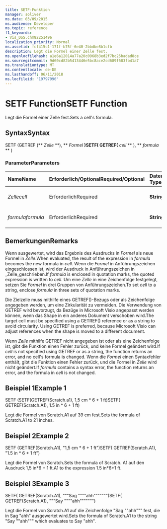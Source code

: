 ```yaml
---
title: SETF-Funktion
manager: soliver
ms.date: 03/09/2015
ms.audience: Developer
ms.topic: reference
f1_keywords:
- Vis_DSS.chm82251496
localization_priority: Normal
ms.assetid: fcf415c1-171f-b75f-6e40-2bbdbe8b1cfb
description: Legt die Formel einer Zelle fest.
ms.openlocfilehash: a1e6a12014a77a20c0968b3ed2f7bc25badad8ce
ms.sourcegitcommit: 9d60cd82b5413446e5bc8ace2cd689f683fb41a7
ms.translationtype: MT
ms.contentlocale: de-DE
ms.lasthandoff: 06/11/2018
ms.locfileid: "19797996"
---
```

# <a name="setf-function"></a><span data-ttu-id="564ac-103">SETF Function</span><span class="sxs-lookup"><span data-stu-id="564ac-103">SETF Function</span></span>

<span data-ttu-id="564ac-104">Legt die Formel einer Zelle fest.</span><span class="sxs-lookup"><span data-stu-id="564ac-104">Sets a cell's formula.</span></span> 
  
## <a name="syntax"></a><span data-ttu-id="564ac-105">Syntax</span><span class="sxs-lookup"><span data-stu-id="564ac-105">Syntax</span></span>

<span data-ttu-id="564ac-106">SETF (GETREF (** *Zelle* **), ** *Formel* **)</span><span class="sxs-lookup"><span data-stu-id="564ac-106">SETF( GETREF(** *cell* ** ), ** *formula* ** )</span></span> 
  
### <a name="parameters"></a><span data-ttu-id="564ac-107">Parameter</span><span class="sxs-lookup"><span data-stu-id="564ac-107">Parameters</span></span>

|<span data-ttu-id="564ac-108">**Name**</span><span class="sxs-lookup"><span data-stu-id="564ac-108">**Name**</span></span>|<span data-ttu-id="564ac-109">**Erforderlich/Optional**</span><span class="sxs-lookup"><span data-stu-id="564ac-109">**Required/Optional**</span></span>|<span data-ttu-id="564ac-110">**Datentyp**</span><span class="sxs-lookup"><span data-stu-id="564ac-110">**Data Type**</span></span>|<span data-ttu-id="564ac-111">**Beschreibung**</span><span class="sxs-lookup"><span data-stu-id="564ac-111">**Description**</span></span>|
|:-----|:-----|:-----|:-----|
| <span data-ttu-id="564ac-112">_Zelle_</span><span class="sxs-lookup"><span data-stu-id="564ac-112">_cell_</span></span> <br/> |<span data-ttu-id="564ac-113">Erforderlich</span><span class="sxs-lookup"><span data-stu-id="564ac-113">Required</span></span>  <br/> |<span data-ttu-id="564ac-114">**String**</span><span class="sxs-lookup"><span data-stu-id="564ac-114">**String**</span></span> <br/> |<span data-ttu-id="564ac-115">Die Zelle, deren Formel festgelegt.</span><span class="sxs-lookup"><span data-stu-id="564ac-115">The cell whose formula to set.</span></span>  <br/> |
| <span data-ttu-id="564ac-116">_formula_</span><span class="sxs-lookup"><span data-stu-id="564ac-116">_formula_</span></span> <br/> |<span data-ttu-id="564ac-117">Erforderlich</span><span class="sxs-lookup"><span data-stu-id="564ac-117">Required</span></span>  <br/> |<span data-ttu-id="564ac-118">**String**</span><span class="sxs-lookup"><span data-stu-id="564ac-118">**String**</span></span> <br/> |<span data-ttu-id="564ac-119">Die zu verwendende Formel.</span><span class="sxs-lookup"><span data-stu-id="564ac-119">The formula to use.</span></span>  <br/> |
   
## <a name="remarks"></a><span data-ttu-id="564ac-120">Bemerkungen</span><span class="sxs-lookup"><span data-stu-id="564ac-120">Remarks</span></span>

<span data-ttu-id="564ac-121">Wenn ausgewertet, wird das Ergebnis des Ausdrucks in _Formel_ als neue Formel in _Zelle_.</span><span class="sxs-lookup"><span data-stu-id="564ac-121">When evaluated, the result of the expression in  _formula_ becomes the new formula in  _cell_.</span></span> <span data-ttu-id="564ac-122">Wenn die _Formel_ in Anführungszeichen eingeschlossen ist, wird der Ausdruck in Anführungszeichen in _Zelle_geschrieben.</span><span class="sxs-lookup"><span data-stu-id="564ac-122">If  _formula_ is enclosed in quotation marks, the quoted expression is written to  _cell_.</span></span> <span data-ttu-id="564ac-123">Um eine _Zelle_ in eine Zeichenfolge festgelegt, setzen Sie _Formel_ in drei Gruppen von Anführungszeichen.</span><span class="sxs-lookup"><span data-stu-id="564ac-123">To set  _cell_ to a string, enclose  _formula_ in three sets of quotation marks.</span></span> 
  
<span data-ttu-id="564ac-p102">Die Zielzelle muss mithilfe eines GETREF()-Bezugs oder als Zeichenfolge angegeben werden, um eine Zirkularität zu vermeiden. Die Verwendung von GETREF wird bevorzugt, da Bezüge in Microsoft Visio angepasst werden können, wenn das Shape in ein anderes Dokument verschoben wird.</span><span class="sxs-lookup"><span data-stu-id="564ac-p102">The target cell must be specified using a GETREF() reference or as a string to avoid circularity. Using GETREF is preferred, because Microsoft Visio can adjust references when the shape is moved to a different document.</span></span>
  
<span data-ttu-id="564ac-126">Wenn _Zelle_ mithilfe GETREF nicht angegeben ist oder als eine Zeichenfolge ist, gibt die Funktion einen Fehler zurück, und keine Formel geändert wird.</span><span class="sxs-lookup"><span data-stu-id="564ac-126">If  _cell_ is not specified using GETREF or as a string, the function returns an error, and no cell's formula is changed.</span></span> <span data-ttu-id="564ac-127">Wenn die _Formel_ einen Syntaxfehler enthält, gibt die Funktion einen Fehler zurück, und die Formel in _Zelle_ wird nicht geändert.</span><span class="sxs-lookup"><span data-stu-id="564ac-127">If  _formula_ contains a syntax error, the function returns an error, and the formula in  _cell_ is not changed.</span></span> 
  
## <a name="example-1"></a><span data-ttu-id="564ac-128">Beispiel 1</span><span class="sxs-lookup"><span data-stu-id="564ac-128">Example 1</span></span>

<span data-ttu-id="564ac-129">SETF (SETF(GETREF(Scratch.a1), 1,5 cm \* 6 + 1 ft)</span><span class="sxs-lookup"><span data-stu-id="564ac-129">SETF( GETREF(Scratch.A1), 1.5 in \* 6 + 1 ft)</span></span>
  
<span data-ttu-id="564ac-130">Legt die Formel von Scratch.A1 auf 39 cm fest.</span><span class="sxs-lookup"><span data-stu-id="564ac-130">Sets the formula of Scratch.A1 to 21 inches.</span></span>
  
## <a name="example-2"></a><span data-ttu-id="564ac-131">Beispiel 2</span><span class="sxs-lookup"><span data-stu-id="564ac-131">Example 2</span></span>

<span data-ttu-id="564ac-132">SETF (GETREF(Scratch.A1), "1,5 cm \* 6 + 1 ft")</span><span class="sxs-lookup"><span data-stu-id="564ac-132">SETF( GETREF(Scratch.A1), "1.5 in \* 6 + 1 ft")</span></span>
  
<span data-ttu-id="564ac-133">Legt die Formel von Scratch.</span><span class="sxs-lookup"><span data-stu-id="564ac-133">Sets the formula of Scratch.</span></span> <span data-ttu-id="564ac-134">A1 auf den Ausdruck 1,5 in\*6 + 1 ft.</span><span class="sxs-lookup"><span data-stu-id="564ac-134">A1 to the expression 1.5 in\*6+1 ft.</span></span>
  
## <a name="example-3"></a><span data-ttu-id="564ac-135">Beispiel 3</span><span class="sxs-lookup"><span data-stu-id="564ac-135">Example 3</span></span>

<span data-ttu-id="564ac-136">SETF( GETREF(Scratch.A1), """Sag """"ahh""""""")</span><span class="sxs-lookup"><span data-stu-id="564ac-136">SETF( GETREF(Scratch.A1), """Say """"ahh""""""")</span></span>
  
<span data-ttu-id="564ac-137">Legt die Formel von Scratch.A1 auf die Zeichenfolge "Sag ""ahh""" fest, die in Sag "ahh" ausgewertet wird.</span><span class="sxs-lookup"><span data-stu-id="564ac-137">Sets the formula of Scratch.A1 to the string "Say ""ahh""" which evaluates to Say "ahh".</span></span>
  

